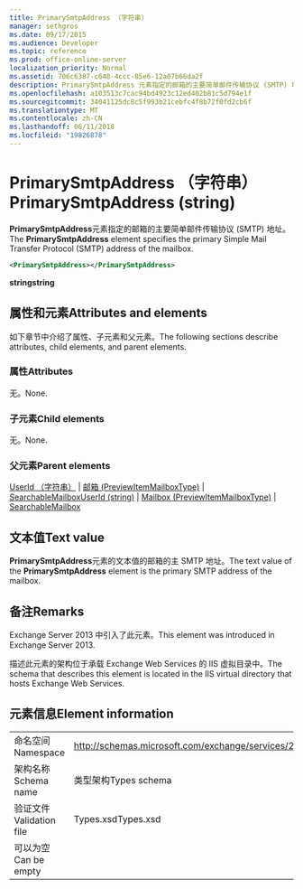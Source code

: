```yaml
---
title: PrimarySmtpAddress （字符串）
manager: sethgros
ms.date: 09/17/2015
ms.audience: Developer
ms.topic: reference
ms.prod: office-online-server
localization_priority: Normal
ms.assetid: 706c6387-c648-4ccc-85e6-12a07b66da2f
description: PrimarySmtpAddress 元素指定的邮箱的主要简单邮件传输协议 (SMTP) 地址。
ms.openlocfilehash: a103513c7cac94bd4923c12ed402b81c5d794e1f
ms.sourcegitcommit: 34041125dc8c5f993b21cebfc4f8b72f0fd2cb6f
ms.translationtype: MT
ms.contentlocale: zh-CN
ms.lasthandoff: 06/11/2018
ms.locfileid: "19826878"
---
```

# <a name="primarysmtpaddress-string"></a><span data-ttu-id="61520-103">PrimarySmtpAddress （字符串）</span><span class="sxs-lookup"><span data-stu-id="61520-103">PrimarySmtpAddress (string)</span></span>

<span data-ttu-id="61520-104">**PrimarySmtpAddress**元素指定的邮箱的主要简单邮件传输协议 (SMTP) 地址。</span><span class="sxs-lookup"><span data-stu-id="61520-104">The **PrimarySmtpAddress** element specifies the primary Simple Mail Transfer Protocol (SMTP) address of the mailbox.</span></span> 
  
```XML
<PrimarySmtpAddress></PrimarySmtpAddress>
```

 <span data-ttu-id="61520-105">**string**</span><span class="sxs-lookup"><span data-stu-id="61520-105">**string**</span></span>
## <a name="attributes-and-elements"></a><span data-ttu-id="61520-106">属性和元素</span><span class="sxs-lookup"><span data-stu-id="61520-106">Attributes and elements</span></span>

<span data-ttu-id="61520-107">如下章节中介绍了属性、子元素和父元素。</span><span class="sxs-lookup"><span data-stu-id="61520-107">The following sections describe attributes, child elements, and parent elements.</span></span>
  
### <a name="attributes"></a><span data-ttu-id="61520-108">属性</span><span class="sxs-lookup"><span data-stu-id="61520-108">Attributes</span></span>

<span data-ttu-id="61520-109">无。</span><span class="sxs-lookup"><span data-stu-id="61520-109">None.</span></span>
  
### <a name="child-elements"></a><span data-ttu-id="61520-110">子元素</span><span class="sxs-lookup"><span data-stu-id="61520-110">Child elements</span></span>

<span data-ttu-id="61520-111">无。</span><span class="sxs-lookup"><span data-stu-id="61520-111">None.</span></span>
  
### <a name="parent-elements"></a><span data-ttu-id="61520-112">父元素</span><span class="sxs-lookup"><span data-stu-id="61520-112">Parent elements</span></span>

<span data-ttu-id="61520-113">[UserId （字符串）](userid-string.md) | [邮箱 (PreviewItemMailboxType)](mailbox-previewitemmailboxtype.md) | [SearchableMailbox](searchablemailbox.md)</span><span class="sxs-lookup"><span data-stu-id="61520-113">[UserId (string)](userid-string.md) | [Mailbox (PreviewItemMailboxType)](mailbox-previewitemmailboxtype.md) | [SearchableMailbox](searchablemailbox.md)</span></span>
  
## <a name="text-value"></a><span data-ttu-id="61520-114">文本值</span><span class="sxs-lookup"><span data-stu-id="61520-114">Text value</span></span>

<span data-ttu-id="61520-115">**PrimarySmtpAddress**元素的文本值的邮箱的主 SMTP 地址。</span><span class="sxs-lookup"><span data-stu-id="61520-115">The text value of the **PrimarySmtpAddress** element is the primary SMTP address of the mailbox.</span></span> 
  
## <a name="remarks"></a><span data-ttu-id="61520-116">备注</span><span class="sxs-lookup"><span data-stu-id="61520-116">Remarks</span></span>

<span data-ttu-id="61520-117">Exchange Server 2013 中引入了此元素。</span><span class="sxs-lookup"><span data-stu-id="61520-117">This element was introduced in Exchange Server 2013.</span></span>
  
<span data-ttu-id="61520-118">描述此元素的架构位于承载 Exchange Web Services 的 IIS 虚拟目录中。</span><span class="sxs-lookup"><span data-stu-id="61520-118">The schema that describes this element is located in the IIS virtual directory that hosts Exchange Web Services.</span></span>
  
## <a name="element-information"></a><span data-ttu-id="61520-119">元素信息</span><span class="sxs-lookup"><span data-stu-id="61520-119">Element information</span></span>

|||
|:-----|:-----|
|<span data-ttu-id="61520-120">命名空间</span><span class="sxs-lookup"><span data-stu-id="61520-120">Namespace</span></span>  <br/> |http://schemas.microsoft.com/exchange/services/2006/types  <br/> |
|<span data-ttu-id="61520-121">架构名称</span><span class="sxs-lookup"><span data-stu-id="61520-121">Schema name</span></span>  <br/> |<span data-ttu-id="61520-122">类型架构</span><span class="sxs-lookup"><span data-stu-id="61520-122">Types schema</span></span>  <br/> |
|<span data-ttu-id="61520-123">验证文件</span><span class="sxs-lookup"><span data-stu-id="61520-123">Validation file</span></span>  <br/> |<span data-ttu-id="61520-124">Types.xsd</span><span class="sxs-lookup"><span data-stu-id="61520-124">Types.xsd</span></span>  <br/> |
|<span data-ttu-id="61520-125">可以为空</span><span class="sxs-lookup"><span data-stu-id="61520-125">Can be empty</span></span>  <br/> ||
   

